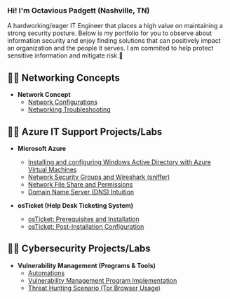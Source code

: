 ### Hi! I'm Octavious Padgett (Nashville, TN) 
A hardworking/eager IT Engineer that places a high value on maintaining a strong security posture. 
Below is my portfolio for you to observe about information security and enjoy finding solutions that can positively impact an organization and the people it serves. 
I am commited to help protect sensitive information and mitigate risk.👋

 ## 👨‍💻 Networking Concepts
 - <b>Network Concept</b>
   - [Network Configurations](https://github.com/OPadgett/Network-Configurations)
   - [Networking Troubleshooting](https://docs.google.com/document/d/1_nAUTNiyY-kZBcIm0sYIaAvlQ6FfY10US9MfKLL2kn0/edit?usp=sharing)
     
 ## 👨‍💻 Azure IT Support Projects/Labs  
- <b>Microsoft Azure</b>
  - [Installing and configuring Windows Active Directory with Azure Virtual Machines](https://github.com/OPadgett/ADconfig/)  
  - [Network Security Groups and Wireshark (sniffer)](https://github.com/OPadgett/NSG-WS)  
  - [Network File Share and Permissions](https://github.com/OPadgett/NFS)  
  - [Domain Name Server (DNS) Intuition](https://github.com/OPadgett/DNST)  
  
- <b>osTicket (Help Desk Ticketing System)</b>
  - [osTicket: Prerequisites and Installation](https://github.com/OPadgett/osticket-prereqs)
  - [osTicket: Post-Installation Configuration](https://github.com/OPadgett/osticketing-postconfig/)
    

 ## 👨‍💻 Cybersecurity Projects/Labs  
- <b>Vulnerability Management (Programs & Tools)</b>
  - [Automations](https://github.com/OPadgett/automation)
  - [Vulnerability Management Program Implementation](https://github.com/OPadgett/Vulnerability-Management)  
  - [Threat Hunting Scenario (Tor Browser Usage)](https://github.com/OPadgett/threat-hunting-scenario-tor)  
